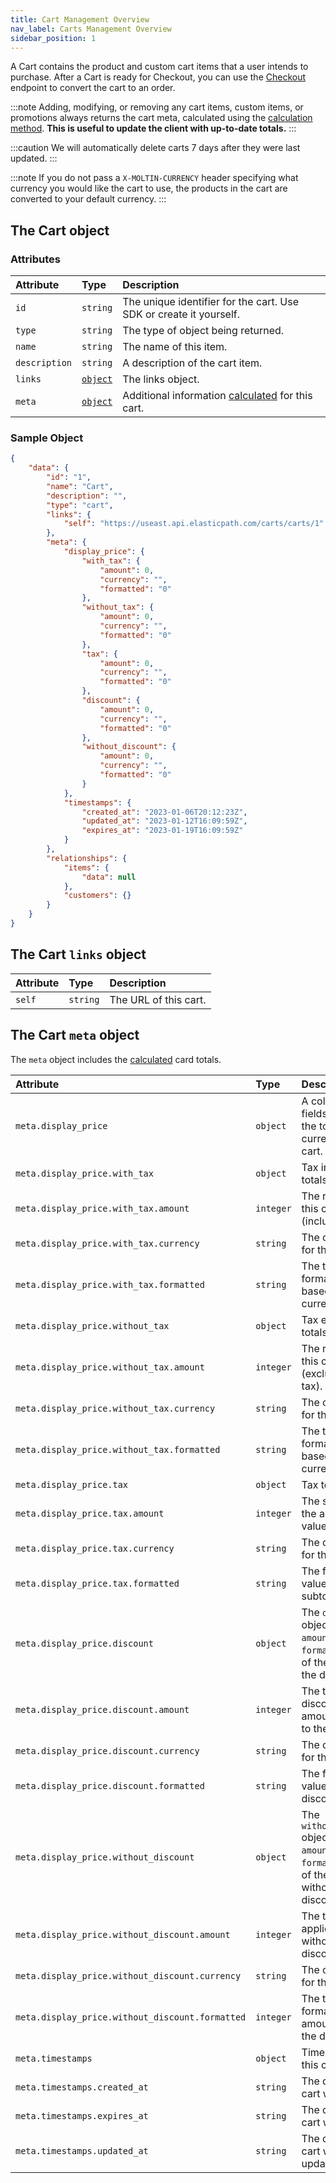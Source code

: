 ```yaml
---
title: Cart Management Overview
nav_label: Carts Management Overview
sidebar_position: 1
---
```


A Cart contains the product and custom cart items that a user intends to purchase. After a Cart is ready for Checkout, you can use the [Checkout](/docs/carts-orders/checkout) endpoint to convert the cart to an order.

:::note
Adding, modifying, or removing any cart items, custom items, or promotions always returns the cart meta, calculated using the [calculation method](/docs/api/settings/settings-introduction#calculation-method). **This is useful to update the client with up-to-date totals.**
:::

:::caution
We will automatically delete carts 7 days after they were last updated.
:::

:::note
If you do not pass a `X-MOLTIN-CURRENCY` header specifying what currency you would like the cart to use, the products in the cart are converted to your default currency.
:::

## The Cart object

### Attributes

| Attribute | Type | Description |
| :--- | :--- | :--- |
| `id` | `string` | The unique identifier for the cart. Use SDK or create it yourself. |
| `type` | `string` | The type of object being returned. |
| `name` | `string` | The name of this item. |
| `description` | `string` | A description of the cart item. |
| `links` | [`object`](#the-cart-links-object) | The links object. |
| `meta` | [`object`](#the-cart-meta-object) | Additional information [calculated](/docs/api/settings/settings-introduction#calculation-method) for this cart. |

### Sample Object

```JSON
{
    "data": {
        "id": "1",
        "name": "Cart",
        "description": "",
        "type": "cart",
        "links": {
            "self": "https://useast.api.elasticpath.com/carts/carts/1"
        },
        "meta": {
            "display_price": {
                "with_tax": {
                    "amount": 0,
                    "currency": "",
                    "formatted": "0"
                },
                "without_tax": {
                    "amount": 0,
                    "currency": "",
                    "formatted": "0"
                },
                "tax": {
                    "amount": 0,
                    "currency": "",
                    "formatted": "0"
                },
                "discount": {
                    "amount": 0,
                    "currency": "",
                    "formatted": "0"
                },
                "without_discount": {
                    "amount": 0,
                    "currency": "",
                    "formatted": "0"
                }
            },
            "timestamps": {
                "created_at": "2023-01-06T20:12:23Z",
                "updated_at": "2023-01-12T16:09:59Z",
                "expires_at": "2023-01-19T16:09:59Z"
            }
        },
        "relationships": {
            "items": {
                "data": null
            },
            "customers": {}
        }
    }
}
```

## The Cart `links` object

| Attribute | Type | Description |
| :--- | :--- | :--- |
| `self` | `string` | The URL of this cart. |

## The Cart `meta` object

The `meta` object includes the [calculated](/docs/api/settings/settings-introduction#calculation-method) card totals.

| Attribute | Type | Description |
| :--- | :--- | :--- |
| `meta.display_price` | `object` | A collection of fields related to the total and currency of this cart. |
| `meta.display_price.with_tax` | `object` | Tax inclusive totals. |
| `meta.display_price.with_tax.amount` | `integer` | The raw total of this cart (inclusive of tax). |
| `meta.display_price.with_tax.currency` | `string` | The currency set for this cart. |
| `meta.display_price.with_tax.formatted` | `string` | The tax inclusive formatted total based on the currency. |
| `meta.display_price.without_tax` | `object` | Tax exclusive totals. |
| `meta.display_price.without_tax.amount` | `integer` | The raw total of this cart (exclusive of tax). |
| `meta.display_price.without_tax.currency` | `string` | The currency set for this cart. |
| `meta.display_price.without_tax.formatted` | `string` | The tax exclusive formatted total based on the currency. |
| `meta.display_price.tax` | `object` | Tax totals. |
| `meta.display_price.tax.amount` | `integer` | The subtotal of the added tax value. |
| `meta.display_price.tax.currency` | `string` | The currency set for the tax. |
| `meta.display_price.tax.formatted` | `string` | The formatted value for the tax subtotal. |
| `meta.display_price.discount` | `object` | The `discount` object describes `amount`, `currency`, `formatted` value of the cart with the discount. |
| `meta.display_price.discount.amount` | `integer` | The total discounted amount applied to the cart. |
| `meta.display_price.discount.currency` | `string` | The currency set for the amount. |
| `meta.display_price.discount.formatted` | `string` | The formatted value for the discount. |
| `meta.display_price.without_discount` | `object` | The `without_discount` object describes `amount`, `currency`, `formatted` value of the cart without the discount. |
| `meta.display_price.without_discount.amount` | `integer` | The total price applied to a cart without the discount. |
| `meta.display_price.without_discount.currency`| `string` | The currency set for this cart. |
| `meta.display_price.without_discount.formatted`| `integer` | The total formatted amount without the discount. |
| `meta.timestamps` | `object` | Timestamps for this cart. |
| `meta.timestamps.created_at` | `string` | The date this cart was created. |
| `meta.timestamps.expires_at` | `string` | The date this cart will expire. |
| `meta.timestamps.updated_at` | `string` | The date this cart was last updated. |
